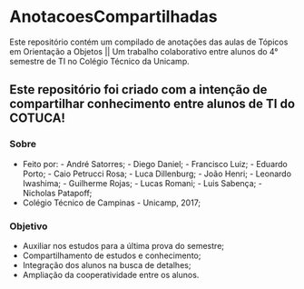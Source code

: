 # AnotacoesCompartilhadas
Este repositório contém um compilado de anotações das aulas de Tópicos em Orientação a Objetos || Um trabalho colaborativo entre alunos do 4° semestre de TI no Colégio Técnico da Unicamp.

## Este repositório foi criado com a intenção de compartilhar conhecimento entre alunos de TI do COTUCA!

### Sobre
  * Feito por:
        - André Satorres;
        - Diego Daniel;
        - Francisco Luiz;
        - Eduardo Porto;
        - Caio Petrucci Rosa;
        - Luca Dillenburg;
        - João Henri;
        - Leonardo Iwashima;
        - Guilherme Rojas;
        - Lucas Romani;
        - Luis Sabença;
        - Nicholas Patapoff;
  * Colégio Técnico de Campinas - Unicamp, 2017;

### Objetivo
  * Auxiliar nos estudos para a última prova do semestre;
  * Compartilhamento de estudos e conhecimento;
  * Integração dos alunos na busca de detalhes;
  * Ampliação da cooperatividade entre os alunos.
